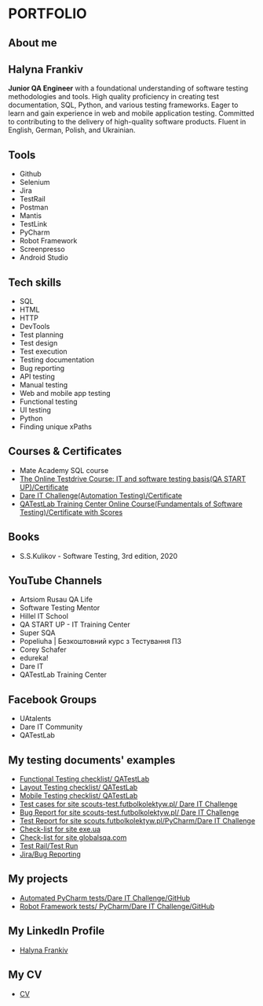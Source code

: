 # **PORTFOLIO**
## **About me**
## **Halyna Frankiv**
**Junior QA Engineer** with a foundational understanding of software testing methodologies and tools. High quality proficiency in creating test documentation, SQL, Python, and various testing frameworks. Eager to learn and gain experience in web and mobile application testing. Committed to contributing to the delivery of high-quality software products. Fluent in English, German, Polish, and Ukrainian.
## **Tools**
- Github
- Selenium 
- Jira
- TestRail
- Postman
- Mantis
- TestLink
- PyCharm
- Robot Framework
- Screenpresso
- Android Studio  

## **Tech skills**
- SQL
- HTML
- HTTP
- DevTools
- Test planning
- Test design
- Test execution
- Testing documentation
- Bug reporting
- API testing
- Manual testing
- Web and mobile app testing
- Functional testing
- UI testing  
- Python
- Finding unique xPaths
## **Courses & Certificates**
- Mate Academy SQL course
- [The Online Testdrive Course: IT and software testing basis(QA START UP)/Certificate](https://drive.google.com/file/d/16HThZCqsw1cST7jAZHc0o7yQpyZbTu49/view?usp=sharing)
- [Dare IT Challenge(Automation Testing)/Certificate](https://drive.google.com/file/d/1wMLGn8-lQQglhj35oUEMx9bSmup-mig7/view?usp=sharing)
- [QATestLab Training Center Online Course(Fundamentals of Software Testing)/Certificate with Scores](https://drive.google.com/file/d/11IJx4xG0Su2pflcGFXbVZ33YvLkJk32I/view?usp=sharing)
## **Books**
- S.S.Kulikov - Software Testing, 3rd edition, 2020
## **YouTube Channels**
-  Artsiom Rusau QA Life
-  Software Testing Mentor
-  Hillel IT School
-  QA START UP - IT Training Center
-  Super SQA
-  Popeliuha | Безкоштовний курс з Тестування ПЗ
-  Corey Schafer
-  edureka!
-  Dare IT
-  QATestLab Training Center
## **Facebook Groups**
- UAtalents
- Dare IT Community 
- QATestLab
## **My testing documents' examples**
- [Functional Testing checklist/ QATestLab](https://docs.google.com/spreadsheets/d/1RmpDYf0gEF3ASrQjpArPMr2GvUwKZuJpyz6J1lybXyQ/edit#gid=0)
- [Layout Testing checklist/ QATestLab](https://docs.google.com/spreadsheets/d/196UzB6-wnBBZ_bpdhLmMylVJfg82KDKYa4n_92CGy6E/edit#gid=0)
- [Mobile Testing checklist/ QATestLab](https://docs.google.com/spreadsheets/d/1CEtnmHtYPdZx6zR9DT180y8QuaGmwSUn-z263SJkInE/edit#gid=0)
- [Test cases for site scouts-test.futbolkolektyw.pl/ Dare IT Challenge](https://docs.google.com/spreadsheets/d/1tXPu3XBxTtwBrxALS6lIfQA10YoGvDaVwF07FTyq3pQ/edit?usp=sharing)
- [Bug Report for site scouts-test.futbolkolektyw.pl/ Dare IT Challenge](https://docs.google.com/spreadsheets/d/1r_ftWbF_bNFPXBr3EpuPXgj7Af4LIlHIJ6CcdmSWbuo/edit#gid=0)
- [Test Report for site scouts.futbolkolektyw.pl/PyCharm/Dare IT Challenge](https://docs.google.com/spreadsheets/d/1u13o7_w-FeB1As2Och-Pu-QUEENVcwYixGfWEhe5nAg/edit#gid=0)
- [Check-list for site exe.ua](https://docs.google.com/spreadsheets/d/1dBsMBsq5b-_EyUwhb5tRIfP9ZYH2ZOcFfS5PNZ0dTz4/edit#gid=0)
- [Check-list for site globalsqa.com](https://docs.google.com/spreadsheets/d/1SlUw87Y8Uj5JKhHcMfrXy1kPO20SGCLGWP3M37_V5vM/edit#gid=0)
- [Test Rail/Test Run](http://joxi.ru/J2bpEvDiM03Xer )
- [Jira/Bug Reporting](http://joxi.ru/LmG6QZ5CZwxnKr)
## **My projects**
- [Automated PyCharm tests/Dare IT Challenge/GitHub](https://github.com/gfrankiv/challenge_portfolio_pati)
- [Robot Framework tests/ PyCharm/Dare IT Challenge/GitHub](https://github.com/gfrankiv/halyna_robotframework)
## **My LinkedIn Profile**
- [Halyna Frankiv](https://www.linkedin.com/in/halyna-frankiv-b98047204/)
## **My CV**
- [CV](https://drive.google.com/file/d/1n9res42a7cHy6sbWCutP19SS4zWm-kAH/view?usp=sharing)
 






